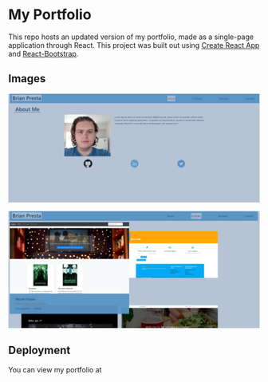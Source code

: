 # My Portfolio
This repo hosts an updated version of my portfolio, made as a single-page application through React. This project was built out using [Create React App](https://github.com/facebook/create-react-app) and [React-Bootstrap](https://react-bootstrap.github.io/).

## Images
![about page](./readme-images/about.PNG?raw=true "about page")

![portfolio page](./readme-images/portfolio.PNG?raw=true "portfolio page")

## Deployment
You can view my portfolio at 